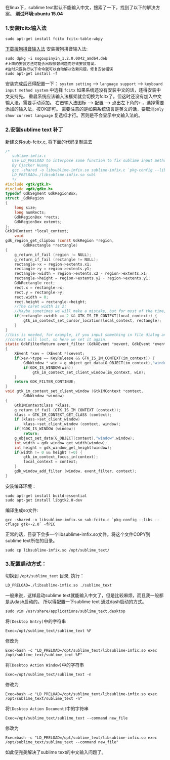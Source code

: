 在linux下，sublime text默认不能输入中文，搜索了一下，找到了以下的解决方案。
**测试环境:ubuntu 15.04**

### 1.安装fcitx输入法
```
sudo apt-get install fcitx fcitx-table-wbpy
```

[下载搜狗拼音输入法](http://pinyin.sogou.com/linux/?r=pinyin)
安装搜狗拼音输入法:
```
sudo dpkg -i sogoupinyin_1.2.0.0042_amd64.deb
#上面的安装方法可能会出现依赖问题而导致安装错误，
#这时只要执行以下命令就可以自动解决依赖问题，修复安装错误
sudo apt-get install -f
```

安装完成后还得配置一下：
`system setting` --> `language support` --> `keyboard input method system` 中选择 `fcitx`
如果系统还没有安装中文的话，还得安装中文支持先。
重启系统应该输入法框架就会切换为fcitx了。但这时还没有加入中文输入法，需要手动添加。
右击输入法图标 --> 配置 --> 点出左下角的`+` ，选择需要添加的输入法，按OK即可。
需要注意的是如果系统语言是英文的话，要取消`only show current language` 复选框才行。否则是不会显示中文输入法的。


### 2.安装sublime text 补丁
新建文件sub-fcitx.c, 将下面的代码复制进去 
```c
/*
   sublime-imfix.c
   Use LD_PRELOAD to interpose some function to fix sublime input method support for linux.
   By Cjacker Huang
   gcc -shared -o libsublime-imfix.so sublime-imfix.c `pkg-config --libs --cflags gtk+-2.0` -fPIC
   LD_PRELOAD=./libsublime-imfix.so subl
   */
#include <gtk/gtk.h>
#include <gdk/gdkx.h>
typedef GdkSegment GdkRegionBox;
struct _GdkRegion
{
    long size;
    long numRects;
    GdkRegionBox *rects;
    GdkRegionBox extents;
};
GtkIMContext *local_context;
    void
gdk_region_get_clipbox (const GdkRegion *region,
        GdkRectangle *rectangle)
{
    g_return_if_fail (region != NULL);
    g_return_if_fail (rectangle != NULL);
    rectangle->x = region->extents.x1;
    rectangle->y = region->extents.y1;
    rectangle->width = region->extents.x2 - region->extents.x1;
    rectangle->height = region->extents.y2 - region->extents.y1;
    GdkRectangle rect;
    rect.x = rectangle->x;
    rect.y = rectangle->y;
    rect.width = 0;
    rect.height = rectangle->height;
    //The caret width is 2;
    //Maybe sometimes we will make a mistake, but for most of the time, it should be the caret.
    if(rectangle->width == 2 && GTK_IS_IM_CONTEXT(local_context)) {
        gtk_im_context_set_cursor_location(local_context, rectangle);
    }
}
//this is needed, for example, if you input something in file dialog and return back the edit area
//context will lost, so here we set it again.
static GdkFilterReturn event_filter (GdkXEvent *xevent, GdkEvent *event, gpointer im_context)
{
    XEvent *xev = (XEvent *)xevent;
    if(xev->type == KeyRelease && GTK_IS_IM_CONTEXT(im_context)) {
        GdkWindow * win = g_object_get_data(G_OBJECT(im_context),"window");
        if(GDK_IS_WINDOW(win))
            gtk_im_context_set_client_window(im_context, win);
    }
    return GDK_FILTER_CONTINUE;
}
void gtk_im_context_set_client_window (GtkIMContext *context,
        GdkWindow *window)
{
    GtkIMContextClass *klass;
    g_return_if_fail (GTK_IS_IM_CONTEXT (context));
    klass = GTK_IM_CONTEXT_GET_CLASS (context);
    if (klass->set_client_window)
        klass->set_client_window (context, window);
    if(!GDK_IS_WINDOW (window))
        return;
    g_object_set_data(G_OBJECT(context),"window",window);
    int width = gdk_window_get_width(window);
    int height = gdk_window_get_height(window);
    if(width != 0 && height !=0) {
        gtk_im_context_focus_in(context);
        local_context = context;
    }
    gdk_window_add_filter (window, event_filter, context);
}
```

安装编译环境：
```
sudo apt-get install build-essential
sudo apt-get install libgtk2.0-dev
```

编译生成so文件:
```
gcc -shared -o libsublime-imfix.so sub-fcitx.c `pkg-config --libs --cflags gtk+-2.0` -fPIC
```

正常的话，目录下会多一个libsublime-imfix.so文件。将这个文件COPY到sublime text所在的目录。
```
sudo cp libsublime-imfix.so /opt/sublime_text/
```

### 3.配置启动方式：
切换到 `/opt/sublime_text` 目录, 执行：
```
LD_PRELOAD=./libsublime-imfix.so ./sublime_text
```

一般来说，这样启动sublime text就能输入中文了，但是比较麻烦，而且我一般都是从dash启动的。
所以得配置一下sublime text 通过dash启动的方式。
```
sudo vim /usr/share/applications/sublime_text.desktop
```

将`[Desktop Entry]`中的字符串
```
Exec=/opt/sublime_text/sublime_text %F
```

修改为
```
Exec=bash -c "LD_PRELOAD=/opt/sublime_text/libsublime-imfix.so exec /opt/sublime_text/sublime_text %F"
```

将`[Desktop Action Window]`中的字符串
```
Exec=/opt/sublime_text/sublime_text -n
```

修改为
```
Exec=bash -c "LD_PRELOAD=/opt/sublime_text/libsublime-imfix.so exec /opt/sublime_text/sublime_text -n"
```

将`[Desktop Action Document]`中的字符串
```
Exec=/opt/sublime_text/sublime_text --command new_file
```

修改为
```
Exec=bash -c "LD_PRELOAD=/opt/sublime_text/libsublime-imfix.so exec /opt/sublime_text/sublime_text --command new_file"
```

如此便完美解决了sublime text的中文输入问题了。